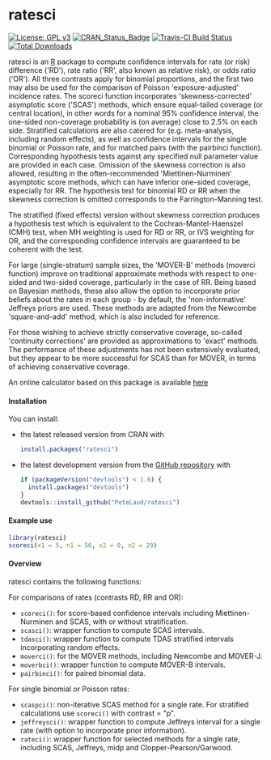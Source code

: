 ratesci
=====

[![License: GPL v3](https://img.shields.io/badge/License-GPLv3-blue.svg)](https://www.gnu.org/licenses/gpl-3.0)
[![CRAN_Status_Badge](http://www.r-pkg.org/badges/version/ratesci)](http://cran.r-project.org/package=ratesci)
[![Travis-CI Build Status](https://travis-ci.org/PeteLaud/ratesci.svg?branch=master)](https://travis-ci.org/PeteLaud/ratesci)
[![Total Downloads](https://cranlogs.r-pkg.org/badges/grand-total/ratesci)](https://cranlogs.r-pkg.org/badges/grand-total/ratesci)

ratesci is an [R](http://www.r-project.org) package to compute confidence intervals for rate (or risk) difference ('RD'), rate ratio ('RR', also known as relative risk), or odds ratio ('OR'). All three contrasts apply for binomial proportions, and the first two may also be used for the comparison of Poisson 'exposure-adjusted' incidence rates. The scoreci function incorporates 'skewness-corrected' asymptotic score ('SCAS') methods, which ensure equal-tailed coverage (or central location), in other words for a nominal 95% confidence interval, the one-sided non-coverage probability is (on average) close to 2.5% on each side. Stratified calculations are also catered for (e.g. meta-analysis, including random effects), as well as confidence intervals for the single binomial or Poisson rate, and for matched pairs (with the pairbinci function).  Corresponding hypothesis tests against any specified null parameter value are provided in each case.  Omission of the skewness correction is also allowed, resulting in the often-recommended 'Miettinen-Nurminen' asymptotic score methods, which can have inferior one-sided coverage, especially for RR. The hypothesis test for binomial RD or RR when the skewness correction is omitted corresponds to the Farrington-Manning test. 

The stratified (fixed effects) version without skewness correction produces a hypothesis test which is equivalent to the Cochran-Mantel-Haenszel (CMH) test, when MH weighting is used for RD or RR, or IVS weighting for OR, and the corresponding confidence intervals are guaranteed to be coherent with the test.

For large (single-stratum) sample sizes, the 'MOVER-B' methods (moverci function) improve on traditional approximate methods with respect to one-sided and two-sided coverage, particularly in the case of RR. Being based on Bayesian methods, these also allow the option to incorporate prior beliefs about the rates in each group - by default, the 'non-informative' Jeffreys priors are used. These methods are adapted from the Newcombe 'square-and-add' method, which is also included for reference.

For those wishing to achieve strictly conservative coverage, so-called 'continuity corrections' are provided as approximations to 'exact' methods. The performance of these adjustments has not been extensively evaluated, but they appear to be more successful for SCAS than for MOVER, in terms of achieving conservative coverage. 

An online calculator based on this package is available [here](http://ssu.shef.ac.uk/ratesci/calc.php)


#### Installation

You can install:

- the latest released version from CRAN with

    ``` r
    install.packages("ratesci")
    ```

- the latest development version from the [GitHub repository](https://github.com/PeteLaud/ratesci) with

    ``` r
    if (packageVersion("devtools") < 1.6) {
      install.packages("devtools")
    }
    devtools::install_github("PeteLaud/ratesci")
    ```

#### Example use

```r
library(ratesci)
scoreci(x1 = 5, n1 = 56, x2 = 0, n2 = 29)
```

#### Overview

ratesci contains the following functions:

For comparisons of rates (contrasts RD, RR and OR):
- `scoreci()`: for score-based confidence intervals including Miettinen-Nurminen and SCAS, with or without stratification.
- `scasci()`: wrapper function to compute SCAS intervals.
- `tdasci()`: wrapper function to compute TDAS stratified intervals incorporating random effects.
- `moverci()`: for the MOVER methods, including Newcombe and MOVER-J.
- `moverbci()`: wrapper function to compute MOVER-B intervals.
- `pairbinci()`: for paired binomial data.

For single binomial or Poisson rates:
- `scaspci()`: non-iterative SCAS method for a single rate. For stratified calculations use `scoreci()` with contrast = "p".
- `jeffreysci()`: wrapper function to compute Jeffreys interval for a single rate (with option to incorporate prior information).
- `rateci()`: wrapper function for selected methods for a single rate, including SCAS, Jeffreys, midp and Clopper-Pearson/Garwood.
